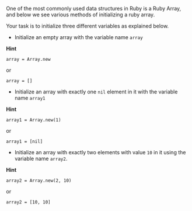 One of the most commonly used data structures in Ruby is a Ruby Array, and below we see various methods of initializing a ruby array.

Your task is to initialize three different variables as explained below.

*   Initialize an empty array with the variable name `array`

**Hint**

```
array = Array.new

```

or

```
array = []

```

*   Initialize an array with exactly one `nil` element in it with the variable name `array1`

**Hint**

```
array1 = Array.new(1)

```

or

```
array1 = [nil]

```

*   Initialize an array with exactly two elements with value `10` in it using the variable name `array2`.

**Hint**

```
array2 = Array.new(2, 10)

```

or

```
array2 = [10, 10]

```
